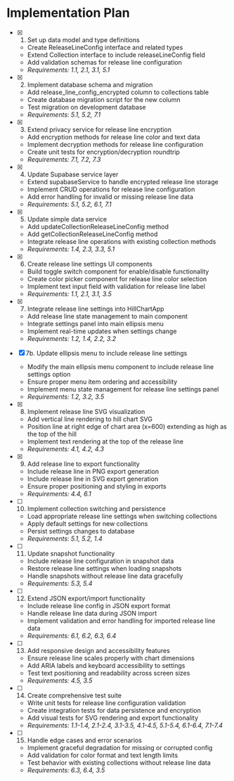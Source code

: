 # Implementation Plan

- [x] 1. Set up data model and type definitions
  - Create ReleaseLineConfig interface and related types
  - Extend Collection interface to include releaseLineConfig field
  - Add validation schemas for release line configuration
  - _Requirements: 1.1, 2.1, 3.1, 5.1_

- [x] 2. Implement database schema and migration
  - Add release_line_config_encrypted column to collections table
  - Create database migration script for the new column
  - Test migration on development database
  - _Requirements: 5.1, 5.2, 7.1_

- [x] 3. Extend privacy service for release line encryption
  - Add encryption methods for release line color and text data
  - Implement decryption methods for release line configuration
  - Create unit tests for encryption/decryption roundtrip
  - _Requirements: 7.1, 7.2, 7.3_

- [x] 4. Update Supabase service layer
  - Extend supabaseService to handle encrypted release line storage
  - Implement CRUD operations for release line configuration
  - Add error handling for invalid or missing release line data
  - _Requirements: 5.1, 5.2, 6.1, 7.1_

- [x] 5. Update simple data service
  - Add updateCollectionReleaseLineConfig method
  - Add getCollectionReleaseLineConfig method
  - Integrate release line operations with existing collection methods
  - _Requirements: 1.4, 2.3, 3.3, 5.1_

- [x] 6. Create release line settings UI components
  - Build toggle switch component for enable/disable functionality
  - Create color picker component for release line color selection
  - Implement text input field with validation for release line label
  - _Requirements: 1.1, 2.1, 3.1, 3.5_

- [x] 7. Integrate release line settings into HillChartApp
  - Add release line state management to main component
  - Integrate settings panel into main ellipsis menu
  - Implement real-time updates when settings change
  - _Requirements: 1.2, 1.4, 2.2, 3.2_

- [x] 7b. Update ellipsis menu to include release line settings
  - Modify the main ellipsis menu component to include release line settings option
  - Ensure proper menu item ordering and accessibility
  - Implement menu state management for release line settings panel
  - _Requirements: 1.2, 3.2, 3.5_

- [x] 8. Implement release line SVG visualization
  - Add vertical line rendering to hill chart SVG
  - Position line at right edge of chart area (x=600) extending as high as the top of the hill
  - Implement text rendering at the top of the release line
  - _Requirements: 4.1, 4.2, 4.3_

- [x] 9. Add release line to export functionality
  - Include release line in PNG export generation
  - Include release line in SVG export generation
  - Ensure proper positioning and styling in exports
  - _Requirements: 4.4, 6.1_

- [ ] 10. Implement collection switching and persistence
  - Load appropriate release line settings when switching collections
  - Apply default settings for new collections
  - Persist settings changes to database
  - _Requirements: 5.1, 5.2, 1.4_

- [ ] 11. Update snapshot functionality
  - Include release line configuration in snapshot data
  - Restore release line settings when loading snapshots
  - Handle snapshots without release line data gracefully
  - _Requirements: 5.3, 5.4_

- [ ] 12. Extend JSON export/import functionality
  - Include release line config in JSON export format
  - Handle release line data during JSON import
  - Implement validation and error handling for imported release line data
  - _Requirements: 6.1, 6.2, 6.3, 6.4_

- [ ] 13. Add responsive design and accessibility features
  - Ensure release line scales properly with chart dimensions
  - Add ARIA labels and keyboard accessibility to settings
  - Test text positioning and readability across screen sizes
  - _Requirements: 4.5, 3.5_

- [ ] 14. Create comprehensive test suite
  - Write unit tests for release line configuration validation
  - Create integration tests for data persistence and encryption
  - Add visual tests for SVG rendering and export functionality
  - _Requirements: 1.1-1.4, 2.1-2.4, 3.1-3.5, 4.1-4.5, 5.1-5.4, 6.1-6.4, 7.1-7.4_

- [ ] 15. Handle edge cases and error scenarios
  - Implement graceful degradation for missing or corrupted config
  - Add validation for color format and text length limits
  - Test behavior with existing collections without release line data
  - _Requirements: 6.3, 6.4, 3.5_